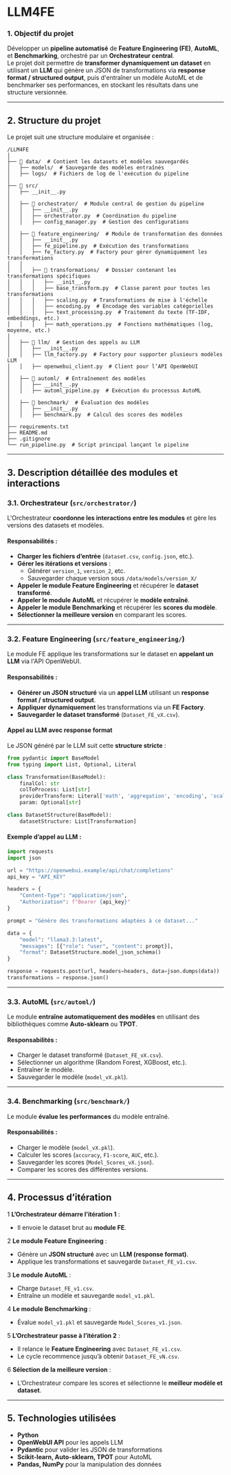 # LLM4FE

### **1. Objectif du projet**

Développer un **pipeline automatisé** de **Feature Engineering (FE)**, **AutoML**, et **Benchmarking**, orchestré par un **Orchestrateur central**.  
Le projet doit permettre de **transformer dynamiquement un dataset** en utilisant un **LLM** qui génère un JSON de transformations via **response format / structured output**, puis d'entraîner un modèle AutoML et de benchmarker ses performances, en stockant les résultats dans une structure versionnée.

---

## **2. Structure du projet**

Le projet suit une structure modulaire et organisée :

```
/LLM4FE
│
├── 📂 data/  # Contient les datasets et modèles sauvegardés
│   ├── models/  # Sauvegarde des modèles entraînés
│   ├── logs/  # Fichiers de log de l'exécution du pipeline
│
├── 📂 src/
│   ├── __init__.py
│
│   ├── 📂 orchestrator/  # Module central de gestion du pipeline
│   │   ├── __init__.py
│   │   ├── orchestrator.py  # Coordination du pipeline
│   │   ├── config_manager.py  # Gestion des configurations
│
│   ├── 📂 feature_engineering/  # Module de transformation des données
│   │   ├── __init__.py
│   │   ├── fe_pipeline.py  # Exécution des transformations
│   │   ├── fe_factory.py  # Factory pour gérer dynamiquement les transformations
│   │
│   │   ├── 📂 transformations/  # Dossier contenant les transformations spécifiques
│   │   │   ├── __init__.py
│   │   │   ├── base_transform.py  # Classe parent pour toutes les transformations
│   │   │   ├── scaling.py  # Transformations de mise à l'échelle
│   │   │   ├── encoding.py  # Encodage des variables catégorielles
│   │   │   ├── text_processing.py  # Traitement du texte (TF-IDF, embeddings, etc.)
│   │   │   ├── math_operations.py  # Fonctions mathématiques (log, moyenne, etc.)
│
│   ├── 📂 llm/  # Gestion des appels au LLM
│   │   ├── __init__.py
│   │   ├── llm_factory.py  # Factory pour supporter plusieurs modèles LLM
│   │   ├── openwebui_client.py  # Client pour l’API OpenWebUI
│
│   ├── 📂 automl/  # Entraînement des modèles
│   │   ├── __init__.py
│   │   ├── automl_pipeline.py  # Exécution du processus AutoML
│
│   ├── 📂 benchmark/  # Évaluation des modèles
│   │   ├── __init__.py
│   │   ├── benchmark.py  # Calcul des scores des modèles
│
├── requirements.txt
├── README.md
├── .gitignore
└── run_pipeline.py  # Script principal lançant le pipeline
```

---

## **3. Description détaillée des modules et interactions**

### **3.1. Orchestrateur (`src/orchestrator/`)**

L'Orchestrateur **coordonne les interactions entre les modules** et gère les versions des datasets et modèles.

#### **Responsabilités :**

- **Charger les fichiers d’entrée** (`dataset.csv`, `config.json`, etc.).
- **Gérer les itérations et versions** :
  - Générer `version_1`, `version_2`, etc.
  - Sauvegarder chaque version sous `/data/models/version_X/`
- **Appeler le module Feature Engineering** et récupérer le **dataset transformé**.
- **Appeler le module AutoML** et récupérer le **modèle entraîné**.
- **Appeler le module Benchmarking** et récupérer les **scores du modèle**.
- **Sélectionner la meilleure version** en comparant les scores.

---

### **3.2. Feature Engineering (`src/feature_engineering/`)**

Le module FE applique les transformations sur le dataset en **appelant un LLM** via l'API OpenWebUI.

#### **Responsabilités :**

- **Générer un JSON structuré** via un **appel LLM** utilisant un **response format / structured output**.
- **Appliquer dynamiquement** les transformations via un **FE Factory**.
- **Sauvegarder le dataset transformé** (`Dataset_FE_vX.csv`).

#### **Appel au LLM avec response format**

Le JSON généré par le LLM suit cette **structure stricte** :

```python
from pydantic import BaseModel
from typing import List, Optional, Literal

class Transformation(BaseModel):
    finalCol: str
    colToProcess: List[str]
    providerTransform: Literal['math', 'aggregation', 'encoding', 'scaling', 'custom']
    param: Optional[str]

class DatasetStructure(BaseModel):
    datasetStructure: List[Transformation]
```

#### **Exemple d’appel au LLM :**

```python
import requests
import json

url = "https://openwebui.example/api/chat/completions"
api_key = "API_KEY"

headers = {
    "Content-Type": "application/json",
    "Authorization": f"Bearer {api_key}"
}

prompt = "Génère des transformations adaptées à ce dataset..."

data = {
    "model": "llama3.3:latest",
    "messages": [{"role": "user", "content": prompt}],
    "format": DatasetStructure.model_json_schema()
}

response = requests.post(url, headers=headers, data=json.dumps(data))
transformations = response.json()
```

---

### **3.3. AutoML (`src/automl/`)**

Le module **entraîne automatiquement des modèles** en utilisant des bibliothèques comme **Auto-sklearn** ou **TPOT**.

#### **Responsabilités :**

- Charger le dataset transformé (`Dataset_FE_vX.csv`).
- Sélectionner un algorithme (Random Forest, XGBoost, etc.).
- Entraîner le modèle.
- Sauvegarder le modèle (`model_vX.pkl`).

---

### **3.4. Benchmarking (`src/benchmark/`)**

Le module **évalue les performances** du modèle entraîné.

#### **Responsabilités :**

- Charger le modèle (`model_vX.pkl`).
- Calculer les scores (`accuracy`, `F1-score`, `AUC`, etc.).
- Sauvegarder les scores (`Model_Scores_vX.json`).
- Comparer les scores des différentes versions.

---

## **4. Processus d’itération**

1️ **L’Orchestrateur démarre l’itération 1** :

- Il envoie le dataset brut au **module FE**.

2️ **Le module Feature Engineering** :

- Génère un **JSON structuré** avec un **LLM (response format)**.
- Applique les transformations et sauvegarde `Dataset_FE_v1.csv`.

3️ **Le module AutoML** :

- Charge `Dataset_FE_v1.csv`.
- Entraîne un modèle et sauvegarde `model_v1.pkl`.

4️ **Le module Benchmarking** :

- Évalue `model_v1.pkl` et sauvegarde `Model_Scores_v1.json`.

5️ **L’Orchestrateur passe à l’itération 2** :

- Il relance le **Feature Engineering** avec `Dataset_FE_v1.csv`.
- Le cycle recommence jusqu’à obtenir `Dataset_FE_vN.csv`.

6️ **Sélection de la meilleure version** :

- L’Orchestrateur compare les scores et sélectionne le **meilleur modèle et dataset**.

---

## **5. Technologies utilisées**

- **Python**
- **OpenWebUI API** pour les appels LLM
- **Pydantic** pour valider les JSON de transformations
- **Scikit-learn, Auto-sklearn, TPOT** pour AutoML
- **Pandas, NumPy** pour la manipulation des données
